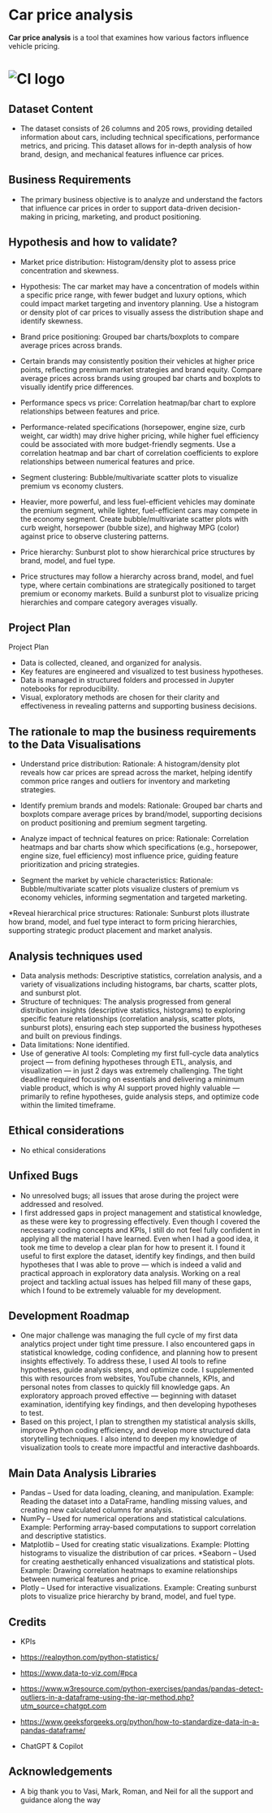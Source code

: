 # Car price analysis

**Car price analysis** is a tool that examines how various factors influence vehicle pricing.

# ![CI logo](https://codeinstitute.s3.amazonaws.com/fullstack/ci_logo_small.png)


## Dataset Content
* The dataset consists of 26 columns and 205 rows, providing detailed information about cars, including technical specifications, performance metrics, and pricing. This dataset allows for in-depth analysis of how brand, design, and mechanical features influence car prices.


## Business Requirements
* The primary business objective is to analyze and understand the factors that influence car prices in order to support data-driven decision-making in pricing, marketing, and product positioning.


## Hypothesis and how to validate?
* Market price distribution: Histogram/density plot to assess price concentration and skewness.
 - Hypothesis: The car market may have a concentration of models within a specific price range, with fewer budget and luxury options, which could impact market targeting and inventory planning. Use a histogram or density plot of car prices to visually assess the distribution shape and identify skewness.
* Brand price positioning: Grouped bar charts/boxplots to compare average prices across brands.
 - Certain brands may consistently position their vehicles at higher price points, reflecting premium market strategies and brand equity. Compare average prices across brands using grouped bar charts and boxplots to visually identify price differences.
* Performance specs vs price: Correlation heatmap/bar chart to explore relationships between features and price.
 - Performance-related specifications (horsepower, engine size, curb weight, car width) may drive higher pricing, while higher fuel efficiency could be associated with more budget-friendly segments. Use a correlation heatmap and bar chart of correlation coefficients to explore relationships between numerical features and price.
* Segment clustering: Bubble/multivariate scatter plots to visualize premium vs economy clusters.
 - Heavier, more powerful, and less fuel-efficient vehicles may dominate the premium segment, while lighter, fuel-efficient cars may compete in the economy segment. Create bubble/multivariate scatter plots with curb weight, horsepower (bubble size), and highway MPG (color) against price to observe clustering patterns.
* Price hierarchy: Sunburst plot to show hierarchical price structures by brand, model, and fuel type. 
 - Price structures may follow a hierarchy across brand, model, and fuel type, where certain combinations are strategically positioned to target premium or economy markets. Build a sunburst plot to visualize pricing hierarchies and compare category averages visually.

## Project Plan
Project Plan
* Data is collected, cleaned, and organized for analysis.
* Key features are engineered and visualized to test business hypotheses.
* Data is managed in structured folders and processed in Jupyter notebooks for reproducibility.
* Visual, exploratory methods are chosen for their clarity and effectiveness in revealing patterns and supporting business decisions.

## The rationale to map the business requirements to the Data Visualisations
* Understand price distribution:
Rationale: A histogram/density plot reveals how car prices are spread across the market, helping identify common price ranges and outliers for inventory and marketing strategies.

* Identify premium brands and models:
Rationale: Grouped bar charts and boxplots compare average prices by brand/model, supporting decisions on product positioning and premium segment targeting.

* Analyze impact of technical features on price:
Rationale: Correlation heatmaps and bar charts show which specifications (e.g., horsepower, engine size, fuel efficiency) most influence price, guiding feature prioritization and pricing strategies.

* Segment the market by vehicle characteristics:
Rationale: Bubble/multivariate scatter plots visualize clusters of premium vs economy vehicles, informing segmentation and targeted marketing.

*Reveal hierarchical price structures:
Rationale: Sunburst plots illustrate how brand, model, and fuel type interact to form pricing hierarchies, supporting strategic product placement and market analysis.

## Analysis techniques used
* Data analysis methods: Descriptive statistics, correlation analysis, and a variety of visualizations including histograms, bar charts, scatter plots, and sunburst plot.
* Structure of techniques: The analysis progressed from general distribution insights (descriptive statistics, histograms) to exploring specific feature relationships (correlation analysis, scatter plots, sunburst plots), ensuring each step supported the business hypotheses and built on previous findings.
* Data limitations: None identified.
* Use of generative AI tools: Completing my first full-cycle data analytics project — from defining hypotheses through ETL, analysis, and visualization — in just 2 days was extremely challenging. The tight deadline required focusing on essentials and delivering a minimum viable product, which is why AI support proved highly valuable — primarily to refine hypotheses, guide analysis steps, and optimize code within the limited timeframe.

## Ethical considerations
* No ethical considerations

## Unfixed Bugs
* No unresolved bugs; all issues that arose during the project were addressed and resolved.
* I first addressed gaps in project management and statistical knowledge, as these were key to progressing effectively. Even though I covered the necessary coding concepts and KPIs, I still do not feel fully confident in applying all the material I have learned. Even when I had a good idea, it took me time to develop a clear plan for how to present it. I found it useful to first explore the dataset, identify key findings, and then build hypotheses that I was able to prove — which is indeed a valid and practical approach in exploratory data analysis. Working on a real project and tackling actual issues has helped fill many of these gaps, which I found to be extremely valuable for my development.

## Development Roadmap
* One major challenge was managing the full cycle of my first data analytics project under tight time pressure. I also encountered gaps in statistical knowledge, coding confidence, and planning how to present insights effectively. To address these, I used AI tools to refine hypotheses, guide analysis steps, and optimize code. I supplemented this with resources from websites, YouTube channels, KPIs, and personal notes from classes to quickly fill knowledge gaps. An exploratory approach proved effective — beginning with dataset examination, identifying key findings, and then developing hypotheses to test.
* Based on this project, I plan to strengthen my statistical analysis skills, improve Python coding efficiency, and develop more structured data storytelling techniques. I also intend to deepen my knowledge of visualization tools to create more impactful and interactive dashboards. 


## Main Data Analysis Libraries
* Pandas – Used for data loading, cleaning, and manipulation.
Example: Reading the dataset into a DataFrame, handling missing values, and creating new calculated columns for analysis.
* NumPy – Used for numerical operations and statistical calculations.
Example: Performing array-based computations to support correlation and descriptive statistics.
* Matplotlib – Used for creating static visualizations.
Example: Plotting histograms to visualize the distribution of car prices.
*Seaborn – Used for creating aesthetically enhanced visualizations and statistical plots.
Example: Drawing correlation heatmaps to examine relationships between numerical features and price.
* Plotly – Used for interactive visualizations.
Example: Creating sunburst plots to visualize price hierarchy by brand, model, and fuel type.


## Credits 
* KPIs

* https://realpython.com/python-statistics/

* https://www.data-to-viz.com/#pca

* https://www.w3resource.com/python-exercises/pandas/pandas-detect-outliers-in-a-dataframe-using-the-iqr-method.php?utm_source=chatgpt.com

* https://www.geeksforgeeks.org/python/how-to-standardize-data-in-a-pandas-dataframe/

* ChatGPT & Copilot

## Acknowledgements 
* A big thank you to Vasi, Mark, Roman, and Neil for all the support and guidance along the way